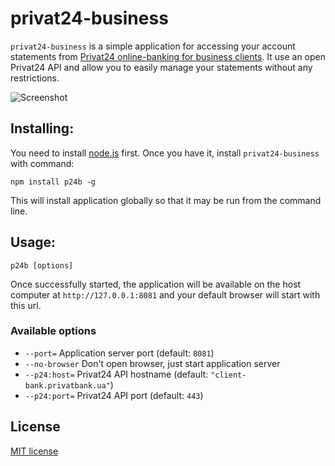 # privat24-business

`privat24-business` is a simple application for accessing your account statements from [Privat24 online-banking for business clients](http://cb.pb.ua).
It use an open Privat24 API and allow you to easily manage your statements without any restrictions.

![Screenshot](screenshot.png)

## Installing:

You need to install [node.js](http://nodejs.org) first. Once you have it, install `privat24-business` with command:

    npm install p24b -g

This will install application globally so that it may be run from the command line.

## Usage:

    p24b [options]

Once successfully started, the application will be available on the host computer at `http://127.0.0.1:8081`
and your default browser will start with this url.

### Available options

* `--port=` Application server port (default: `8081`)
* `--no-browser` Don't open browser, just start application server
* `--p24:host=` Privat24 API hostname (default: `"client-bank.privatbank.ua"`)
* `--p24:port=` Privat24 API port (default: `443`)

## License

[MIT license](LICENSE)
